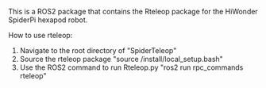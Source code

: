 This is a ROS2 package that contains the Rteleop package for the HiWonder SpiderPi hexapod robot.

How to use rteleop:
1) Navigate to the root directory of "SpiderTeleop"
2) Source the rteleop package "source /install/local_setup.bash"
3) Use the ROS2 command to run Rteleop.py "ros2 run rpc_commands rteleop"

